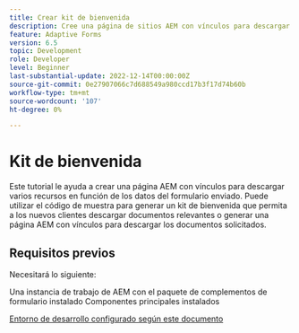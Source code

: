 ```yaml
---
title: Crear kit de bienvenida
description: Cree una página de sitios AEM con vínculos para descargar recursos en función de los datos de formulario enviados.
feature: Adaptive Forms
version: 6.5
topic: Development
role: Developer
level: Beginner
last-substantial-update: 2022-12-14T00:00:00Z
source-git-commit: 0e27907066c7d688549a980ccd17b3f17d74b60b
workflow-type: tm+mt
source-wordcount: '107'
ht-degree: 0%

---
```


# Kit de bienvenida

Este tutorial le ayuda a crear una página AEM con vínculos para descargar varios recursos en función de los datos del formulario enviado. Puede utilizar el código de muestra para generar un kit de bienvenida que permita a los nuevos clientes descargar documentos relevantes o generar una página AEM con vínculos para descargar los documentos solicitados.

## Requisitos previos

Necesitará lo siguiente:

Una instancia de trabajo de AEM con el paquete de complementos de formulario instalado Componentes principales instalados

[Entorno de desarrollo configurado según este documento](https://experienceleague.adobe.com/docs/experience-manager-learn/forms/creating-your-first-osgi-bundle/create-your-first-osgi-bundle.html)



